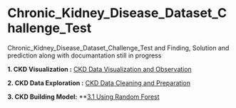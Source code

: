 # Chronic_Kidney_Disease_Dataset_Challenge_Test
Chronic_Kidney_Disease_Dataset_Challenge_Test and Finding, Solution and prediction along with documantation still in progress



**1. CKD Visualization :** [CKD Data Visualization and Observation](https://github.com/mritu301/Chronic_Kidney_Disease_Dataset_Challenge_Test/blob/master/dataScienceTask/CKD_Data_Visualization.ipynb)

**2. CKD Data Exploration :** [CKD Data Cleaning and Preparation](https://github.com/mritu301/Chronic_Kidney_Disease_Dataset_Challenge_Test/blob/master/dataScienceTask/Data_Cleaning_and_Preparation.ipynb)

**3. CKD Building Model:** 
     **[3.1 Using Random Forest](https://github.com/mritu301/Chronic_Kidney_Disease_Dataset_Challenge_Test/blob/master/dataScienceTask/Building_Model_With_Random_Forest.ipynb)
